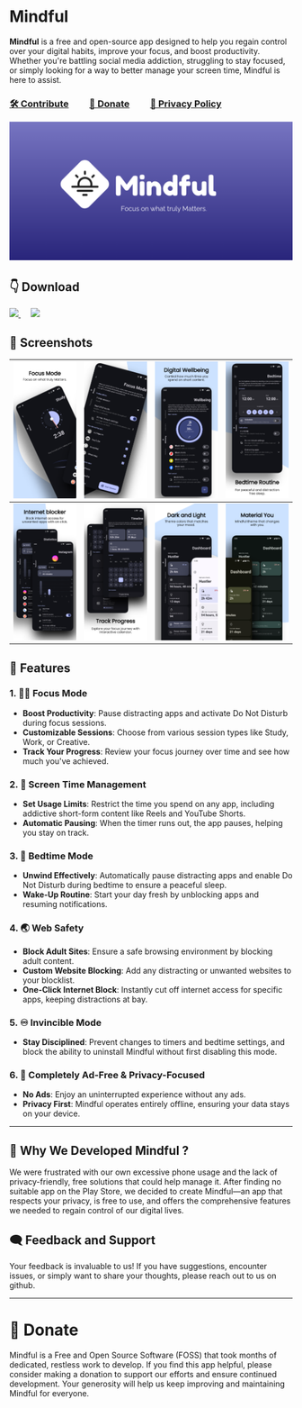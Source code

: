 # Mindful

**Mindful** is a free and open-source app designed to help you regain control over your digital habits, improve your focus, and boost productivity. Whether you're battling social media addiction, struggling to stay focused, or simply looking for a way to better manage your screen time, Mindful is here to assist.

### [🛠️ Contribute](CONTRIBUTION.md)&emsp;&emsp; [💖 Donate](#-donate)&emsp;&emsp; [🔏 Privacy Policy](PRIVACY.md)

![Mindful App Banner](assets/github_readme/banner.png)

## 👇 Download

<a href="https://github.com/akamrnagar/mindful/releases/latest">
    <img src="https://img.shields.io/badge/GitHub-b7bffa?logo=github&logoColor=black" height="48">
</a> 
&emsp;
<a href="https://play.google.com/store/apps/details?id=com.mindful.android">
    <img src="https://img.shields.io/badge/Play%20Store-b7bffa?logo=google-play&logoColor=black" height="48">
</a>

## 📱 Screenshots

| <img src="assets/github_readme/screenshot_1.png"> | <img src="assets/github_readme/screenshot_2.png"> | <img src="assets/github_readme/screenshot_3.png"> | <img src="assets/github_readme/screenshot_4.png"> |
| ------------------------------------------------- | ------------------------------------------------- | ------------------------------------------------- | ------------------------------------------------- |
| <img src="assets/github_readme/screenshot_5.png"> | <img src="assets/github_readme/screenshot_6.png"> | <img src="assets/github_readme/screenshot_7.png"> | <img src="assets/github_readme/screenshot_8.png"> |

## 💪 Features

### 1. 🧘‍♂️ **Focus Mode**

- **Boost Productivity**: Pause distracting apps and activate Do Not Disturb during focus sessions.
- **Customizable Sessions**: Choose from various session types like Study, Work, or Creative.
- **Track Your Progress**: Review your focus journey over time and see how much you've achieved.

### 2. 📲 **Screen Time Management**

- **Set Usage Limits**: Restrict the time you spend on any app, including addictive short-form content like Reels and YouTube Shorts.
- **Automatic Pausing**: When the timer runs out, the app pauses, helping you stay on track.

### 3. 🌛 **Bedtime Mode**

- **Unwind Effectively**: Automatically pause distracting apps and enable Do Not Disturb during bedtime to ensure a peaceful sleep.
- **Wake-Up Routine**: Start your day fresh by unblocking apps and resuming notifications.

### 4. 🌏 **Web Safety**

- **Block Adult Sites**: Ensure a safe browsing environment by blocking adult content.
- **Custom Website Blocking**: Add any distracting or unwanted websites to your blocklist.
- **One-Click Internet Block**: Instantly cut off internet access for specific apps, keeping distractions at bay.

### 5. ♾️ **Invincible Mode**

- **Stay Disciplined**: Prevent changes to timers and bedtime settings, and block the ability to uninstall Mindful without first disabling this mode.

### 6. 🚫 **Completely Ad-Free & Privacy-Focused**

- **No Ads**: Enjoy an uninterrupted experience without any ads.
- **Privacy First**: Mindful operates entirely offline, ensuring your data stays on your device.

---

## 🤔 Why We Developed Mindful ?

We were frustrated with our own excessive phone usage and the lack of privacy-friendly, free solutions that could help manage it. After finding no suitable app on the Play Store, we decided to create Mindful—an app that respects your privacy, is free to use, and offers the comprehensive features we needed to regain control of our digital lives.

## 🗨️ Feedback and Support

Your feedback is invaluable to us! If you have suggestions, encounter issues, or simply want to share your thoughts, please reach out to us on github.

---

# 💖 Donate

Mindful is a Free and Open Source Software (FOSS) that took months of dedicated, restless work to develop. If you find this app helpful, please consider making a donation to support our efforts and ensure continued development. Your generosity will help us keep improving and maintaining Mindful for everyone.
